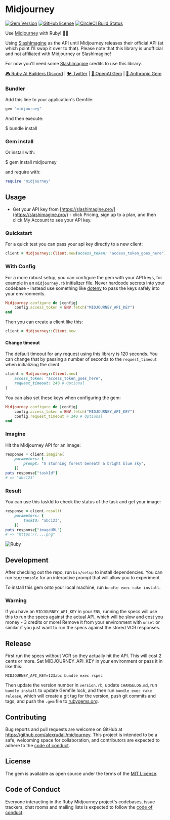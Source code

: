 # Midjourney

[![Gem Version](https://badge.fury.io/rb/midjourney.svg)](https://badge.fury.io/rb/midjourney)
[![GitHub license](https://img.shields.io/badge/license-MIT-blue.svg)](https://github.com/alexrudall/midjourney/blob/main/LICENSE.txt)
[![CircleCI Build Status](https://circleci.com/gh/alexrudall/midjourney.svg?style=shield)](https://circleci.com/gh/alexrudall/midjourney)

Use [Midjourney](https://www.midjourney.com/) with Ruby! 🤖🌌

Using [SlashImagine](https://slashimagine.pro/docs) as the API until Midjourney releases their official API (at which point I'll swap it over to that). Please note that this library is unofficial and not affiliated with Midjourney or SlashImagine!

For now you'll need some [SlashImagine](https://slashimagine.pro/pricing) credits to use this library.

[🎮 Ruby AI Builders Discord](https://discord.gg/k4Uc224xVD) | [🐦 Twitter](https://twitter.com/alexrudall) | [🤖 OpenAI Gem](https://github.com/alexrudall/ruby-openai) | [🧠 Anthropic Gem](https://github.com/alexrudall/anthropic)

### Bundler

Add this line to your application's Gemfile:

```ruby
gem "midjourney"
```

And then execute:

$ bundle install

### Gem install

Or install with:

$ gem install midjourney

and require with:

```ruby
require "midjourney"
```

## Usage

- Get your API key from [https://slashimagine.pro/](https://slashimagine.pro/) - click Pricing, sign up to a plan, and then click My Account to see your API key.

### Quickstart

For a quick test you can pass your api key directly to a new client:

```ruby
client = Midjourney::Client.new(access_token: "access_token_goes_here")
```

### With Config

For a more robust setup, you can configure the gem with your API keys, for example in an `midjourney.rb` initializer file. Never hardcode secrets into your codebase - instead use something like [dotenv](https://github.com/motdotla/dotenv) to pass the keys safely into your environments.

```ruby
Midjourney.configure do |config|
    config.access_token = ENV.fetch("MIDJOURNEY_API_KEY")
end
```

Then you can create a client like this:

```ruby
client = Midjourney::Client.new
```

#### Change timeout

The default timeout for any request using this library is 120 seconds. You can change that by passing a number of seconds to the `request_timeout` when initializing the client.

```ruby
client = Midjourney::Client.new(
    access_token: "access_token_goes_here",
    request_timeout: 240 # Optional
)
```

You can also set these keys when configuring the gem:

```ruby
Midjourney.configure do |config|
    config.access_token = ENV.fetch("MIDJOURNEY_API_KEY")
    config.request_timeout = 240 # Optional
end
```

### Imagine

Hit the Midjourney API for an image:

```ruby
response = client.imagine(
    parameters: {
        prompt: "A stunning forest beneath a bright blue sky",
    })
puts response["taskId"]
# => "abc123"
```

### Result

You can use this taskId to check the status of the task and get your image:

```ruby
response = client.result(
    parameters: {
        taskId: "abc123",
    })
puts response["imageURL"]
# => "https://....png"
```

![Ruby](https://i.ibb.co/gWHG7S8/stunning-forest.png)

## Development

After checking out the repo, run `bin/setup` to install dependencies. You can run `bin/console` for an interactive prompt that will allow you to experiment.

To install this gem onto your local machine, run `bundle exec rake install`.

### Warning

If you have an `MIDJOURNEY_API_KEY` in your `ENV`, running the specs will use this to run the specs against the actual API, which will be slow and cost you money - 3 credits or more! Remove it from your environment with `unset` or similar if you just want to run the specs against the stored VCR responses.

## Release

First run the specs without VCR so they actually hit the API. This will cost 2 cents or more. Set MIDJOURNEY_API_KEY in your environment or pass it in like this:

```
MIDJOURNEY_API_KEY=123abc bundle exec rspec
```

Then update the version number in `version.rb`, update `CHANGELOG.md`, run `bundle install` to update Gemfile.lock, and then run `bundle exec rake release`, which will create a git tag for the version, push git commits and tags, and push the `.gem` file to [rubygems.org](https://rubygems.org).

## Contributing

Bug reports and pull requests are welcome on GitHub at <https://github.com/alexrudall/midjourney>. This project is intended to be a safe, welcoming space for collaboration, and contributors are expected to adhere to the [code of conduct](https://github.com/alexrudall/midjourney/blob/main/CODE_OF_CONDUCT.md).

## License

The gem is available as open source under the terms of the [MIT License](https://opensource.org/licenses/MIT).

## Code of Conduct

Everyone interacting in the Ruby Midjourney project's codebases, issue trackers, chat rooms and mailing lists is expected to follow the [code of conduct](https://github.com/alexrudall/midjourney/blob/main/CODE_OF_CONDUCT.md).

